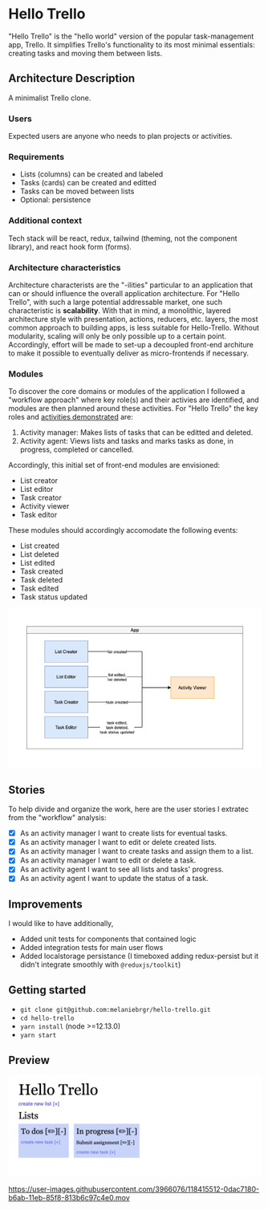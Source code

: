 # Hello Trello

"Hello Trello" is the "hello world" version of the popular task-management app, Trello. It simplifies Trello's functionality to its most minimal essentials: creating tasks and moving them between lists.

## Architecture Description

A minimalist Trello clone.

### Users

Expected users are anyone who needs to plan projects or activities.

### Requirements

- Lists (columns) can be created and labeled
- Tasks (cards) can be created and editted
- Tasks can be moved between lists
- Optional: persistence

### Additional context

Tech stack will be react, redux, tailwind (theming, not the component library), and react hook form (forms).

### Architecture characteristics

Architecture characterists are the "-ilities" particular to an application that can or should influence the overall application architecture. For "Hello Trello", with such a large potential addressable market, one such characteristic is **scalability**. With that in mind, a monolithic, layered architecture style with presentation, actions, reducers, etc. layers, the most common approach to building apps, is less suitable for Hello-Trello. Without modularity, scaling will only be only possible up to a certain point. Accordingly, effort will be made to set-up a decoupled front-end architure to make it possible to eventually deliver as micro-frontends if necessary.

### Modules

To discover the core domains or modules of the application I followed a "workflow approach" where key role(s) and their activies are identified, and modules are then planned around these activities. For "Hello Trello" the key roles and [activities demonstrated](https://www.youtube.com/watch?v=AyfupeWS0yY) are:

1. Activity manager: Makes lists of tasks that can be editted and deleted.
2. Activity agent: Views lists and tasks and marks tasks as done, in progress, completed or cancelled.

Accordingly, this initial set of front-end modules are envisioned:

- List creator
- List editor
- Task creator
- Activity viewer
- Task editor

These modules should accordingly accomodate the following events:

- List created
- List deleted
- List edited
- Task created
- Task deleted
- Task edited
- Task status updated

![modules](./assets/hello-trello.png)

## Stories

To help divide and organize the work, here are the user stories I extratec from the "workflow" analysis:

- [x] As an activity manager I want to create lists for eventual tasks.
- [x] As an activity manager I want to edit or delete created lists.
- [x] As an activity manager I want to create tasks and assign them to a list.
- [x] As an activity manager I want to edit or delete a task.
- [x] As an activity agent I want to see all lists and tasks' progress.
- [x] As an activity agent I want to update the status of a task.

## Improvements

I would like to have additionally,

- Added unit tests for components that contained logic
- Added integration tests for main user flows
- Added localstorage persistance (I timeboxed adding redux-persist but it didn't integrate smoothly with `@reduxjs/toolkit`)

## Getting started

- `git clone git@github.com:melaniebrgr/hello-trello.git`
- `cd hello-trello`
- `yarn install` (node >=12.13.0)
- `yarn start`

## Preview

![preview](./assets/preview.png)

https://user-images.githubusercontent.com/3966076/118415512-0dac7180-b6ab-11eb-85f8-813b6c97c4e0.mov
